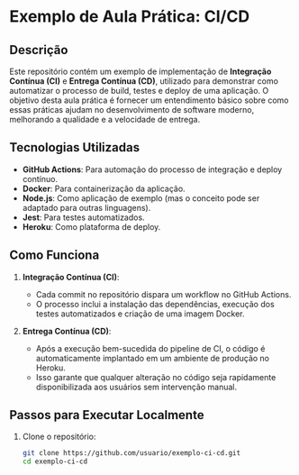 # Exemplo de Aula Prática: CI/CD

## Descrição

Este repositório contém um exemplo de implementação de **Integração Contínua (CI)** e **Entrega Contínua (CD)**, utilizado para demonstrar como automatizar o processo de build, testes e deploy de uma aplicação. O objetivo desta aula prática é fornecer um entendimento básico sobre como essas práticas ajudam no desenvolvimento de software moderno, melhorando a qualidade e a velocidade de entrega.

## Tecnologias Utilizadas

- **GitHub Actions**: Para automação do processo de integração e deploy contínuo.
- **Docker**: Para containerização da aplicação.
- **Node.js**: Como aplicação de exemplo (mas o conceito pode ser adaptado para outras linguagens).
- **Jest**: Para testes automatizados.
- **Heroku**: Como plataforma de deploy.

## Como Funciona

1. **Integração Contínua (CI)**:
   - Cada commit no repositório dispara um workflow no GitHub Actions.
   - O processo inclui a instalação das dependências, execução dos testes automatizados e criação de uma imagem Docker.
   
2. **Entrega Contínua (CD)**:
   - Após a execução bem-sucedida do pipeline de CI, o código é automaticamente implantado em um ambiente de produção no Heroku.
   - Isso garante que qualquer alteração no código seja rapidamente disponibilizada aos usuários sem intervenção manual.

## Passos para Executar Localmente

1. Clone o repositório:
   ```bash
   git clone https://github.com/usuario/exemplo-ci-cd.git
   cd exemplo-ci-cd
